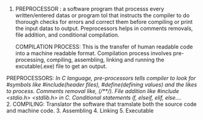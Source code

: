 1.    PREPROCESSOR : a software program that processs every written/entered datas or program tol that instructs the compiler to do thorough checks
for errors and correct them before compiling or print the input datas to output.
  Preprocessors helps in comments removals, file addition, and conditional compilation.

      COMPILATION PROCESS: This is the transfer of human readable code into a machine readable format.
Compilation process involves pre-processing, compiling, assembling, linking and  running the excutable(.exe) file to get an output.      
  
  PREPROCESSORS: *In C language, pre-processors tells compiler to look for #symbols like #include(header files), #define(defining  values) and the likes to process. 
   Comments removal like, (/**/). 
   File addition like #include <stdio.h> <stdlib.h> in C.
   Conditional statements if, elseif, elif, else....*  
  2. COMPILING: Translator the software that tramslate both the source code and machine code.
  3. Assembling
  4. Linking
  5. Executable

